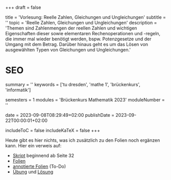 +++
draft = false

title = 'Vorlesung: Reelle Zahlen, Gleichungen und Ungleichungen'
subtitle = ''
topic = 'Reelle Zahlen, Gleichungen und Ungleichungen'
description = 'Themen sind Zahlenmengen der reellen Zahlen und wichtigen Eigenschaften dieser sowie elementaren Rechenoperationen und -regeln, die immer mal wieder benötigt werden, bspw. Potenzgesetze und der Umgang mit dem Betrag. Darüber hinaus geht es um das Lösen von ausgewählten Typen von Gleichungen und Ungleichungen.'

# SEO
summary = ''
keywords = ['tu dresden', 'mathe 1', 'brückenkurs', 'informatik']

semesters = 1
modules = 'Brückenkurs Mathematik 2023'
moduleNumber = ''

date = 2023-09-08T08:29:49+02:00
publishDate = 2023-09-22T00:00:01+02:00

includeToC = false
includeKaTeX = false
+++

Heute gibt es hier nichts, was ich zusätzlich zu den Folien noch ergänzen kann. Hier ein verweis auf:

* [Skript](/university/brückenkurs-mathe-skript-01-02.pdf) beginnend ab Seite 32
* [Folien](/university/brückenkurs-mathe-folien-02.pdf)
* [annotierte Folien](/university/brückenkurs-mathe-folien-02-annot.pdf) (To-Do)
* [Übung](/university/brückenkurs-mathe-übung-02.pdf) und [Lösung](brückenkurs-mathe-lösung-02.pdf)
